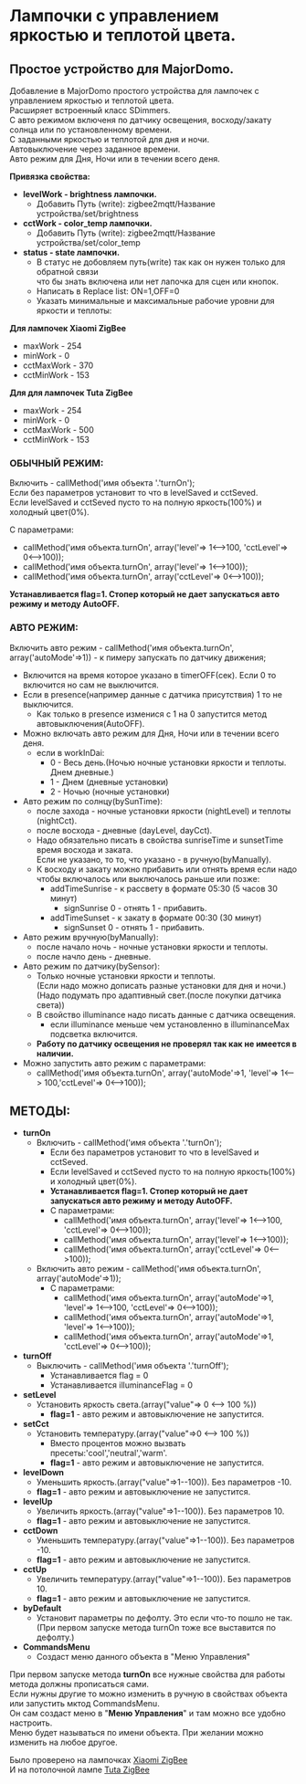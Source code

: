 # **Лампочки с управлением яркостью и теплотой цвета.**

## **Простое устройство для MajorDomo.**

Добавление в MajorDomo простого устройства для лампочек с управлением яркостью и теплотой цвета.  
Расширяет встроенный класс SDimmers.  
С авто режимом включеня по датчику освещения, восходу/закату солнца или по установленному времени.  
С заданными яркостью и теплотой для дня и ночи.  
Автовыключение через заданное времени.  
Авто режим для Дня, Ночи или в течении всего деня.

**Привязка свойства:**

- **levelWork - brightness лампочки.**
  - Добавить Путь (write): zigbee2mqtt/Название устройства/set/brightness
- **cctWork - color_temp лампочки.**
  - Добавить Путь (write): zigbee2mqtt/Название устройства/set/color_temp
- **status - state лампочки.**
  - В статус не добовляем путь(write) так как он нужен только для обратной связи  
    что бы знать включена или нет лапочка для сцен или кнопок.
  - Написать в Replace list: ON=1,OFF=0
  - Указать минимальные и максимальные рабочие уровни для яркости и теплоты:

**Для лампочек Xiaomi ZigBee**

- maxWork - 254
- minWork - 0
- cctMaxWork - 370
- cctMinWork - 153

**Для для лампочек Tuta ZigBee**

- maxWork - 254
- minWork - 0
- cctMaxWork - 500
- cctMinWork - 153

### **ОБЫЧНЫЙ РЕЖИМ:**

Включить - callMethod('имя объекта '.'turnOn');  
Если без параметров установит то что в levelSaved и cctSeved.  
Если levelSaved и cctSeved пусто то на полную яркость(100%) и холодный цвет(0%).

С параметрами:

- callMethod('имя объекта.turnOn', array('level'=> 1<-->100, 'cctLevel'=> 0<-->100));
- callMethod('имя объекта.turnOn', array('level'=> 1<-->100));
- callMethod('имя объекта.turnOn', array('cctLevel'=> 0<-->100));

**Устанавливается flag=1. Стопер который не дает запускаться авто режиму и методу AutoOFF.**

### **АВТО РЕЖИМ:**

Включить авто режим - callMethod('имя объекта.turnOn', array('autoMode'=>1)) - к пимеру запускать по датчику движения;

- Включится на время которое указано в timerOFF(сек). Если 0 то включится но сам не выключится.
- Если в presence(например данные с датчика присутствия) 1 то не выключится.
  - Как только в presence изменися с 1 на 0 запустится метод автовыключения(AutoOFF).
- Можно включать авто режим для Дня, Ночи или в течении всего деня.
  - если в workInDai:
    - 0 - Весь день.(Ночью ночные установки яркости и теплоты. Днем дневные.)
    - 1 - Днем (дневные установки)
    - 2 - Ночью (ночные установки)
- Авто режим по солнцу(bySunTime):
  - после захода - ночные установки яркости (nightLevel) и теплоты (nightCct).
  - после восхода - дневные (dayLevel, dayCct).
  - Надо обязательно писать в свойства sunriseTime и sunsetTime время восхода и заката.  
    Если не указано, то то, что указано - в ручную(byManually).
  - К восходу и закату можно прибавить или отнять время если надо чтобы включалось или выключалось раньше или позже:
    - addTimeSunrise - к рассвету в формате 05:30 (5 часов 30 минут)
      - signSunrise 0 - отнять 1 - прибавить.
    - addTimeSunset - к закату в формате 00:30 (30 минут)
      - signSunset 0 - отнять 1 - прибавить.
- Авто режим вручную(byManually):
  - после начало ночь - ночные установки яркости и теплоты.
  - после начло день - дневные.
- Авто режим по датчику(bySensor):
  - Только ночные установки яркости и теплоты.  
    (Если надо можно дописать разные установки для дня и ночи.)  
    (Надо подумать про адаптивный свет.(после покупки датчика света))
  - В свойство illuminance надо писать данные с датчика освещения.
    - если illuminance меньше чем установленно в illuminanceMax подсветка включится.
  - **Работу по датчику освещения не проверял так как не имеется в наличии.**
- Можно запустить авто режим с параметрами:
  - callMethod('имя объекта.turnOn', array('autoMode'=>1, 'level'=> 1<--> 100,'cctLevel'=> 0<-->100));

## **МЕТОДЫ:**

- **turnOn**
  - Включить - callMethod('имя объекта '.'turnOn');
    - Если без параметров установит то что в levelSaved и cctSeved.
    - Если levelSaved и cctSeved пусто то на полную яркость(100%) и холодный цвет(0%).
    - **Устанавливается flag=1. Стопер который не дает запускаться авто режиму и методу AutoOFF.**
    - С параметрами:
      - callMethod('имя объекта.turnOn', array('level'=> 1<-->100, 'cctLevel'=> 0<-->100));
      - callMethod('имя объекта.turnOn', array('level'=> 1<-->100));
      - callMethod('имя объекта.turnOn', array('cctLevel'=> 0<-->100));
  - Включить авто режим - callMethod('имя объекта.turnOn', array('autoMode'=>1));
    - С параметрами:
      - callMethod('имя объекта.turnOn', array('autoMode'=>1, 'level'=> 1<-->100, 'cctLevel'=> 0<-->100));
      - callMethod('имя объекта.turnOn', array('autoMode'=>1, 'level'=> 1<-->100));
      - callMethod('имя объекта.turnOn', array('autoMode'=>1, 'cctLevel'=> 0<-->100));
- **turnOff**
  - Выключить - callMethod('имя объекта '.'turnOff');
    - Устанавливается flag = 0
    - Устанавливается illuminanceFlag = 0
- **setLevel**
  - Установить яркость света.(array("value"=> 0 <--> 100 %))
    - **flag=1** - авто режим и автовыключение не запустится.
- **setCct**
  - Установить температуру.(array("value"=>0 <--> 100 %))
    - Вместо процентов можно вызвать пресеты:'cool','neutral','warm'.
    - **flag=1** - авто режим и автовыключение не запустится.
- **levelDown**
  - Уменьшить яркость.(array("value"=>1--100)). Без параметров -10.
  - **flag=1** - авто режим и автовыключение не запустится.
- **levelUp**
  - Увеличить яркость.(array("value"=>1--100)). Без параметров 10.
  - **flag=1** - авто режим и автовыключение не запустится.
- **cctDown**
  - Уменьшить температуру.(array("value"=>1--100)). Без параметров -10.
  - **flag=1** - авто режим и автовыключение не запустится.
- **cctUp**
  - Увеличить температуру.(array("value"=>1--100)). Без параметров 10.
  - **flag=1** - авто режим и автовыключение не запустится.
- **byDefault**
  - Установит параметры по дефолту. Это если что-то пошло не так.  
    (При первом запуске метода turnOn тоже все выставится по дефолту.)
- **CommandsMenu**
  - Создаст меню данного объекта в "Меню Управления"

При первом запуске метода **turnOn** все нужные свойства для работы метода должны прописаться сами.  
Если нужны другие то можно изменить в ручную в свойствах объекта или запустить мктод CommandsMenu.  
Он сам создаст меню в "**Меню Управления**" и там можно все удобно настроить.  
Меню будет называться по имени объекта. При желании можно изменить на любое другое.

Было проверено на лампочках [Xiaomi ZigBee](https://www.zigbee2mqtt.io/devices/ZNLDP12LM.html#aqara-znldp12lm "zigbee2mqtt.io")  
И на потолочной лампе [Tuta ZigBee](https://www.zigbee2mqtt.io/devices/ZB-LZD10-RCW.html#moes-zb-lzd10-rc "zigbee2mqtt.io")
